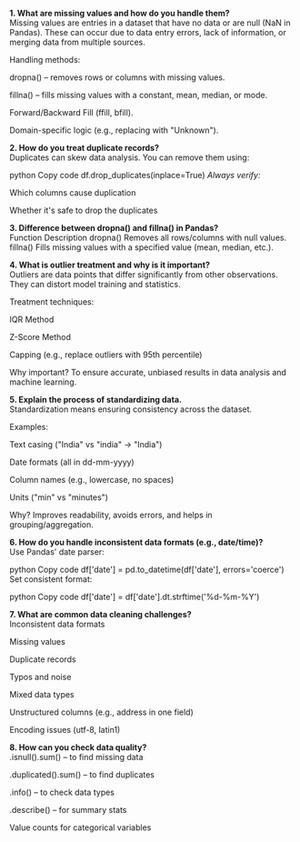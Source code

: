 **1. What are missing values and how do you handle them?**
<br>
Missing values are entries in a dataset that have no data or are null (NaN in Pandas). These can occur due to data entry errors, lack of information, or merging data from multiple sources.

Handling methods:

dropna() – removes rows or columns with missing values.

fillna() – fills missing values with a constant, mean, median, or mode.

Forward/Backward Fill (ffill, bfill).

Domain-specific logic (e.g., replacing with "Unknown").

**2. How do you treat duplicate records?**
<br>
Duplicates can skew data analysis. You can remove them using:

python
Copy code
df.drop_duplicates(inplace=True)
*Always verify:*

Which columns cause duplication

Whether it's safe to drop the duplicates

**3. Difference between dropna() and fillna() in Pandas?**
<br>
Function	Description
dropna()	Removes all rows/columns with null values.
fillna()	Fills missing values with a specified value (mean, median, etc.).

**4. What is outlier treatment and why is it important?**
<br>
Outliers are data points that differ significantly from other observations. They can distort model training and statistics.

Treatment techniques:

IQR Method

Z-Score Method

Capping (e.g., replace outliers with 95th percentile)

Why important?
To ensure accurate, unbiased results in data analysis and machine learning.

**5. Explain the process of standardizing data.**
<br>
Standardization means ensuring consistency across the dataset.

Examples:

Text casing ("India" vs "india" → "India")

Date formats (all in dd-mm-yyyy)

Column names (e.g., lowercase, no spaces)

Units ("min" vs "minutes")

Why?
Improves readability, avoids errors, and helps in grouping/aggregation.

**6. How do you handle inconsistent data formats (e.g., date/time)?**
<br>
Use Pandas' date parser:

python
Copy code
df['date'] = pd.to_datetime(df['date'], errors='coerce')
Set consistent format:

python
Copy code
df['date'] = df['date'].dt.strftime('%d-%m-%Y')

**7. What are common data cleaning challenges?**
<br>
Inconsistent data formats

Missing values

Duplicate records

Typos and noise

Mixed data types

Unstructured columns (e.g., address in one field)

Encoding issues (utf-8, latin1)

**8. How can you check data quality?**
<br>
.isnull().sum() – to find missing data

.duplicated().sum() – to find duplicates

.info() – to check data types

.describe() – for summary stats

Value counts for categorical variables